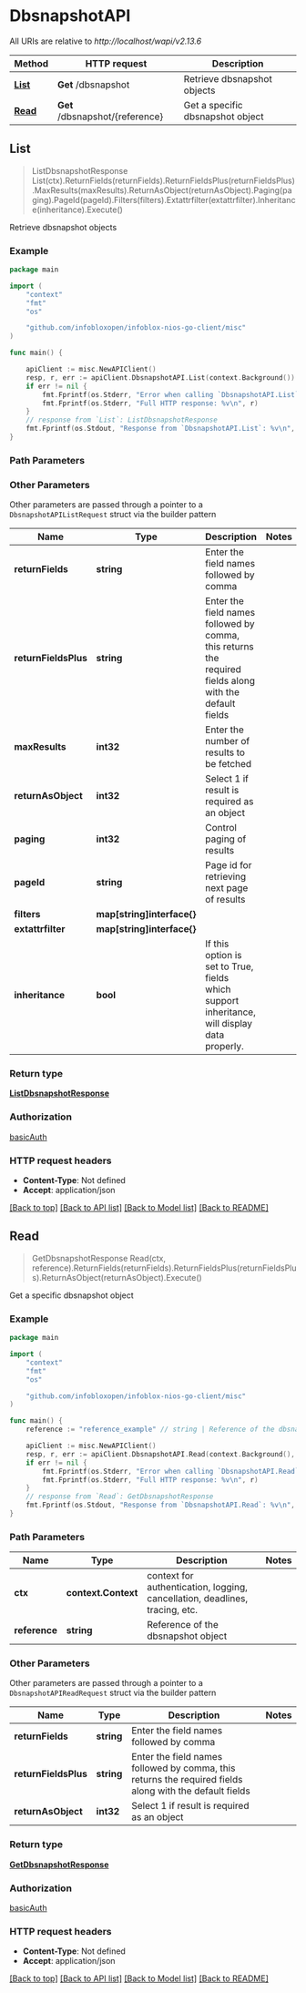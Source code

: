 # DbsnapshotAPI

All URIs are relative to *http://localhost/wapi/v2.13.6*

Method | HTTP request | Description
------------- | ------------- | -------------
[**List**](DbsnapshotAPI.md#List) | **Get** /dbsnapshot | Retrieve dbsnapshot objects
[**Read**](DbsnapshotAPI.md#Read) | **Get** /dbsnapshot/{reference} | Get a specific dbsnapshot object



## List

> ListDbsnapshotResponse List(ctx).ReturnFields(returnFields).ReturnFieldsPlus(returnFieldsPlus).MaxResults(maxResults).ReturnAsObject(returnAsObject).Paging(paging).PageId(pageId).Filters(filters).Extattrfilter(extattrfilter).Inheritance(inheritance).Execute()

Retrieve dbsnapshot objects



### Example

```go
package main

import (
	"context"
	"fmt"
	"os"

	"github.com/infobloxopen/infoblox-nios-go-client/misc"
)

func main() {

	apiClient := misc.NewAPIClient()
	resp, r, err := apiClient.DbsnapshotAPI.List(context.Background()).Execute()
	if err != nil {
		fmt.Fprintf(os.Stderr, "Error when calling `DbsnapshotAPI.List``: %v\n", err)
		fmt.Fprintf(os.Stderr, "Full HTTP response: %v\n", r)
	}
	// response from `List`: ListDbsnapshotResponse
	fmt.Fprintf(os.Stdout, "Response from `DbsnapshotAPI.List`: %v\n", resp)
}
```

### Path Parameters



### Other Parameters

Other parameters are passed through a pointer to a `DbsnapshotAPIListRequest` struct via the builder pattern


Name | Type | Description  | Notes
------------- | ------------- | ------------- | -------------
**returnFields** | **string** | Enter the field names followed by comma | 
**returnFieldsPlus** | **string** | Enter the field names followed by comma, this returns the required fields along with the default fields | 
**maxResults** | **int32** | Enter the number of results to be fetched | 
**returnAsObject** | **int32** | Select 1 if result is required as an object | 
**paging** | **int32** | Control paging of results | 
**pageId** | **string** | Page id for retrieving next page of results | 
**filters** | **map[string]interface{}** |  | 
**extattrfilter** | **map[string]interface{}** |  | 
**inheritance** | **bool** | If this option is set to True, fields which support inheritance, will display data properly. | 

### Return type

[**ListDbsnapshotResponse**](ListDbsnapshotResponse.md)

### Authorization

[basicAuth](../README.md#basicAuth)

### HTTP request headers

- **Content-Type**: Not defined
- **Accept**: application/json

[[Back to top]](#) [[Back to API list]](../README.md#documentation-for-api-endpoints)
[[Back to Model list]](../README.md#documentation-for-models)
[[Back to README]](../README.md)


## Read

> GetDbsnapshotResponse Read(ctx, reference).ReturnFields(returnFields).ReturnFieldsPlus(returnFieldsPlus).ReturnAsObject(returnAsObject).Execute()

Get a specific dbsnapshot object



### Example

```go
package main

import (
	"context"
	"fmt"
	"os"

	"github.com/infobloxopen/infoblox-nios-go-client/misc"
)

func main() {
	reference := "reference_example" // string | Reference of the dbsnapshot object

	apiClient := misc.NewAPIClient()
	resp, r, err := apiClient.DbsnapshotAPI.Read(context.Background(), reference).Execute()
	if err != nil {
		fmt.Fprintf(os.Stderr, "Error when calling `DbsnapshotAPI.Read``: %v\n", err)
		fmt.Fprintf(os.Stderr, "Full HTTP response: %v\n", r)
	}
	// response from `Read`: GetDbsnapshotResponse
	fmt.Fprintf(os.Stdout, "Response from `DbsnapshotAPI.Read`: %v\n", resp)
}
```

### Path Parameters


Name | Type | Description  | Notes
------------- | ------------- | ------------- | -------------
**ctx** | **context.Context** | context for authentication, logging, cancellation, deadlines, tracing, etc.
**reference** | **string** | Reference of the dbsnapshot object | 

### Other Parameters

Other parameters are passed through a pointer to a `DbsnapshotAPIReadRequest` struct via the builder pattern


Name | Type | Description  | Notes
------------- | ------------- | ------------- | -------------
**returnFields** | **string** | Enter the field names followed by comma | 
**returnFieldsPlus** | **string** | Enter the field names followed by comma, this returns the required fields along with the default fields | 
**returnAsObject** | **int32** | Select 1 if result is required as an object | 

### Return type

[**GetDbsnapshotResponse**](GetDbsnapshotResponse.md)

### Authorization

[basicAuth](../README.md#basicAuth)

### HTTP request headers

- **Content-Type**: Not defined
- **Accept**: application/json

[[Back to top]](#) [[Back to API list]](../README.md#documentation-for-api-endpoints)
[[Back to Model list]](../README.md#documentation-for-models)
[[Back to README]](../README.md)

